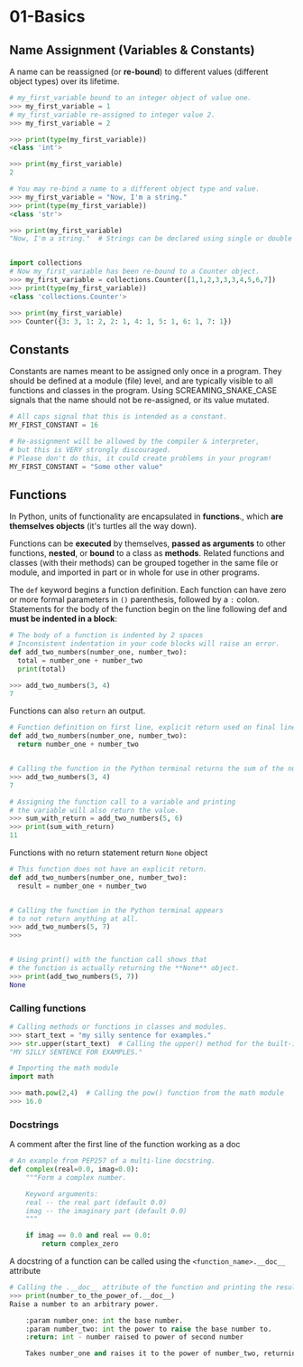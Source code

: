 # 01-Basics

## Name Assignment (Variables & Constants)

A name can be reassigned (or **re-bound**) to different values (different object types) over its lifetime.

```python
# my_first_variable bound to an integer object of value one.
>>> my_first_variable = 1
# my_first_variable re-assigned to integer value 2.
>>> my_first_variable = 2  

>>> print(type(my_first_variable))
<class 'int'>

>>> print(my_first_variable)
2

# You may re-bind a name to a different object type and value.
>>> my_first_variable = "Now, I'm a string." 
>>> print(type(my_first_variable))
<class 'str'>

>>> print(my_first_variable)
"Now, I'm a string."  # Strings can be declared using single or double quote marks.


import collections
# Now my_first_variable has been re-bound to a Counter object.
>>> my_first_variable = collections.Counter([1,1,2,3,3,3,4,5,6,7]) 
>>> print(type(my_first_variable))
<class 'collections.Counter'>

>>> print(my_first_variable)
>>> Counter({3: 3, 1: 2, 2: 1, 4: 1, 5: 1, 6: 1, 7: 1})
```
## Constants

Constants are names meant to be assigned only once in a program. They should be defined at a module (file) level, and are typically visible to all functions and classes in the program. Using SCREAMING_SNAKE_CASE signals that the name should not be re-assigned, or its value mutated.


```python
# All caps signal that this is intended as a constant.
MY_FIRST_CONSTANT = 16

# Re-assignment will be allowed by the compiler & interpreter,
# but this is VERY strongly discouraged.
# Please don't do this, it could create problems in your program!
MY_FIRST_CONSTANT = "Some other value"
```

## Functions

In Python, units of functionality are encapsulated in **functions**., which **are themselves objects** (it's turtles all the way down).

Functions can be **executed** by themselves, **passed as arguments** to other functions, **nested**, or **bound** to a class as **methods**. 
Related functions and classes (with their methods) can be grouped together in the same file or module, and imported in part or in whole for use in other programs.

The `def`  keyword begins a function definition. Each function can have zero or more formal parameters in `()` parenthesis, followed by a `:` colon. 
Statements for the body of the function begin on the line following def and **must be indented in a block**:

```python
# The body of a function is indented by 2 spaces
# Inconsistent indentation in your code blocks will raise an error.
def add_two_numbers(number_one, number_two):
  total = number_one + number_two
  print(total)  

>>> add_two_numbers(3, 4)
7
```
Functions can also `return` an output.

```python
# Function definition on first line, explicit return used on final line.
def add_two_numbers(number_one, number_two):
  return number_one + number_two   


# Calling the function in the Python terminal returns the sum of the numbers.
>>> add_two_numbers(3, 4)
7

# Assigning the function call to a variable and printing 
# the variable will also return the value.
>>> sum_with_return = add_two_numbers(5, 6)
>>> print(sum_with_return)
11
```
Functions with no return statement return `None` object
```python
# This function does not have an explicit return.
def add_two_numbers(number_one, number_two):
  result = number_one + number_two


# Calling the function in the Python terminal appears 
# to not return anything at all.
>>> add_two_numbers(5, 7)
>>>


# Using print() with the function call shows that 
# the function is actually returning the **None** object.
>>> print(add_two_numbers(5, 7))
None

```

### Calling functions

```python
# Calling methods or functions in classes and modules.
>>> start_text = "my silly sentence for examples."
>>> str.upper(start_text)  # Calling the upper() method for the built-in str class.
"MY SILLY SENTENCE FOR EXAMPLES."
```

```python
# Importing the math module
import math

>>> math.pow(2,4)  # Calling the pow() function from the math module
>>> 16.0

```

### Docstrings
A comment after the first line of the function working as a doc

```python
# An example from PEP257 of a multi-line docstring.
def complex(real=0.0, imag=0.0):
    """Form a complex number.

    Keyword arguments:
    real -- the real part (default 0.0)
    imag -- the imaginary part (default 0.0)
    """

    if imag == 0.0 and real == 0.0:
        return complex_zero

```
A docstring of a function can be called using the `<function_name>.__doc__` attribute
```python
# Calling the .__doc__ attribute of the function and printing the result.
>>> print(number_to_the_power_of.__doc__)
Raise a number to an arbitrary power.

    :param number_one: int the base number.
    :param number_two: int the power to raise the base number to.
    :return: int - number raised to power of second number

    Takes number_one and raises it to the power of number_two, returning the result.

```

